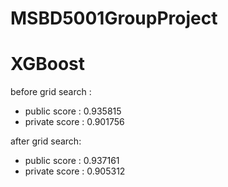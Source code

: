 # MSBD5001GroupProject

# XGBoost
before grid search :
 - public score : 0.935815
 - private score : 0.901756

after grid search:
 - public score : 0.937161
 - private score : 0.905312

